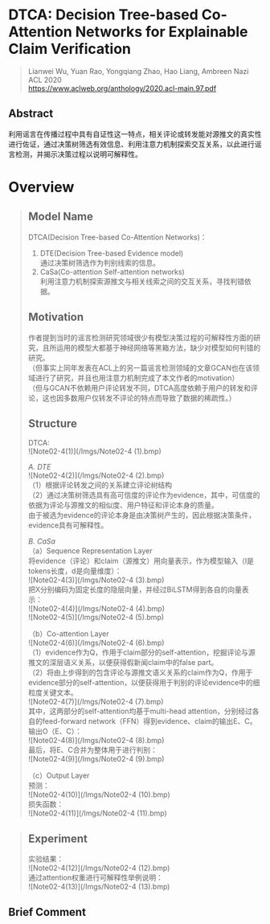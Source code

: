 # DTCA: Decision Tree-based Co-Attention Networks for Explainable Claim Verification

> Lianwei Wu, Yuan Rao, Yongqiang Zhao, Hao Liang, Ambreen Nazi  
> ACL 2020  
> https://www.aclweb.org/anthology/2020.acl-main.97.pdf  

## Abstract
利用谣言在传播过程中具有自证性这一特点，相关评论或转发能对源推文的真实性进行佐证，通过决策树筛选有效信息、利用注意力机制探索交互关系，以此进行谣言检测，并揭示决策过程以说明可解释性。

# Overview
> ## Model Name
> DTCA(Decision Tree-based Co-Attention Networks)：  
> 1. DTE(Decision Tree-based Evidence model)  
>    通过决策树筛选作为判别线索的信息。 
> 2. CaSa(Co-attention Self-attention networks)   
>    利用注意力机制探索源推文与相关线索之间的交互关系，寻找判错依据。  
>    
> ## Motivation
> 作者提到当时的谣言检测研究领域很少有模型决策过程的可解释性方面的研究，且所运用的模型大都基于神经网络等黑箱方法，缺少对模型如何判错的研究。  
> （但事实上同年发表在ACL上的另一篇谣言检测领域的文章GCAN也在该领域进行了研究，并且也用注意力机制完成了本文作者的motivation）  
> （但与GCAN不依赖用户评论转发不同，DTCA高度依赖于用户的转发和评论，这也因多数用户仅转发不评论的特点而导致了数据的稀疏性。）  
> 
> ## Structure
> DTCA:  
> ![Note02-4(1)](/Imgs/Note02-4 (1).bmp)   
> 
> _A. DTE_  
> ![Note02-4(2)](/Imgs/Note02-4 (2).bmp)    
> （1）根据评论转发之间的关系建立评论树结构  
> （2）通过决策树筛选具有高可信度的评论作为evidence，其中，可信度的依据为评论与源推文的相似度、用户特征和评论本身的质量。  
> 由于被选为evidence的评论本身是由决策树产生的，因此根据决策条件，evidence具有可解释性。  
> 
> _B. CaSa_  
> （a）Sequence Representation Layer  
> 将evidence（评论）和claim（源推文）用向量表示，作为模型输入（l是tokens长度，d是向量维度）：  
> ![Note02-4(3)](/Imgs/Note02-4 (3).bmp)   
> 把X分别编码为固定长度的隐层向量，并经过BiLSTM得到各自的向量表示：  
> ![Note02-4(4)](/Imgs/Note02-4 (4).bmp)   
> ![Note02-4(5)](/Imgs/Note02-4 (5).bmp)   
> 
> （b）Co-attention Layer  
> ![Note02-4(6)](/Imgs/Note02-4 (6).bmp)   
> （1）evidence作为Q，作用于claim部分的self-attention，挖掘评论与源推文的深层语义关系，以便获得假新闻claim中的false part。  
> （2）将由上步得到的包含评论与源推文语义关系的claim作为Q，作用于evidence部分的self-attention，以便获得用于判别的评论evidence中的细粒度关键文本。  
> ![Note02-4(7)](/Imgs/Note02-4 (7).bmp)     
> 其中，这两部分的self-attention均基于multi-head attention，分别经过各自的feed-forward network（FFN）得到evidence、claim的输出E、C。  
> 输出O（E、C）：  
> ![Note02-4(8)](/Imgs/Note02-4 (8).bmp)   
> 最后，将E、C合并为整体用于进行判别：  
> ![Note02-4(9)](/Imgs/Note02-4 (9).bmp)   
> 
> （c）Output Layer  
> 预测：  
> ![Note02-4(10)](/Imgs/Note02-4 (10).bmp)   
> 损失函数：  
> ![Note02-4(11)](/Imgs/Note02-4 (11).bmp)   
> 

> ## Experiment
> 实验结果：  
> ![Note02-4(12)](/Imgs/Note02-4 (12).bmp)   
> 通过attention权重进行可解释性举例说明：  
> ![Note02-4(13)](/Imgs/Note02-4 (13).bmp)   

## Brief Comment
